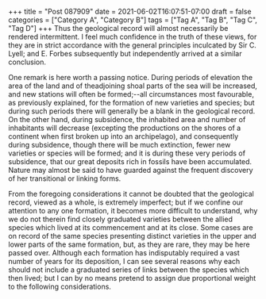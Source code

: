 +++
title = "Post 087909"
date = 2021-06-02T16:07:51-07:00
draft = false
categories = ["Category A", "Category B"]
tags = ["Tag A", "Tag B", "Tag C", "Tag D"]
+++
Thus the geological record will almost necessarily be rendered intermittent. I feel much confidence in the truth of these views, for they are in strict accordance with the general principles inculcated by Sir C. Lyell; and E. Forbes subsequently but independently arrived at a similar conclusion.

One remark is here worth a passing notice. During periods of elevation the area of the land and of theadjoining shoal parts of the sea will be increased, and new stations will often be formed;--all circumstances most favourable, as previously explained, for the formation of new varieties and species; but during such periods there will generally be a blank in the geological record. On the other hand, during subsidence, the inhabited area and number of inhabitants will decrease (excepting the productions on the shores of a continent when first broken up into an archipelago), and consequently during subsidence, though there will be much extinction, fewer new varieties or species will be formed; and it is during these very periods of subsidence, that our great deposits rich in fossils have been accumulated. Nature may almost be said to have guarded against the frequent discovery of her transitional or linking forms.

From the foregoing considerations it cannot be doubted that the geological record, viewed as a whole, is extremely imperfect; but if we confine our attention to any one formation, it becomes more difficult to understand, why we do not therein find closely graduated varieties between the allied species which lived at its commencement and at its close. Some cases are on record of the same species presenting distinct varieties in the upper and lower parts of the same formation, but, as they are rare, they may be here passed over. Although each formation has indisputably required a vast number of years for its deposition, I can see several reasons why each should not include a graduated series of links between the species which then lived; but I can by no means pretend to assign due proportional weight to the following considerations.
